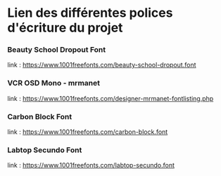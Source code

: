 # Lien des différentes polices d'écriture du projet 

### Beauty School Dropout Font 

link : https://www.1001freefonts.com/beauty-school-dropout.font

### VCR OSD Mono - mrmanet

link : https://www.1001freefonts.com/designer-mrmanet-fontlisting.php

### Carbon Block Font

link : https://www.1001freefonts.com/carbon-block.font

### Labtop Secundo Font

link : https://www.1001freefonts.com/labtop-secundo.font
